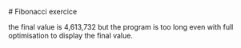 \# Fibonacci exercice



the final value is 4,613,732 but the program is too long even with full optimisation to display the final value.



